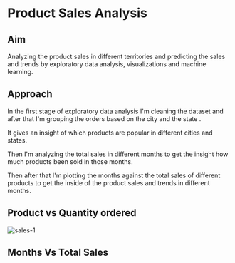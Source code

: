 # Product Sales Analysis

## Aim
Analyzing the product sales in different territories and  predicting the sales and trends by exploratory data analysis, visualizations and machine learning.








## Approach
 

In the first stage of exploratory data analysis I'm cleaning the dataset and after that
I'm grouping the orders based on the city and the state .


It gives an insight of which products are popular in different cities and states.


Then I'm analyzing   the total sales  in different months to get the insight  how much products been sold in those months.

Then after that I'm plotting the months against the total sales of different products to get the inside of the 
product sales and trends in different months. 
## Product vs Quantity ordered
![sales-1](https://user-images.githubusercontent.com/72175654/214647801-66922c23-6c45-4869-92cc-83074e38b0fe.png)

## Months Vs Total Sales 


